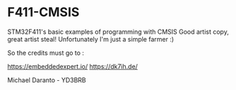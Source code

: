 # F411-CMSIS
STM32F411's basic examples of programming with CMSIS
Good artist copy, great artist steal! Unfortunately I'm just a simple farmer :)

So the credits must go to :

https://embeddedexpert.io/
https://dk7ih.de/


Michael Daranto - YD3BRB
